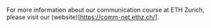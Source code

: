 For more information about our communication course at ETH Zurich, please visit our (website)[https://comm-net.ethz.ch/].
